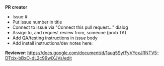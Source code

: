 **PR creator**
- Issue #
- Put issue number in title   
- Connect to issue via "Connect this pull request..." dialog 
- Assign to, and request review from, someone (prob TA)
- Add QA/testing instructions in *issue* body
- Add install instructions/dev notes here:

**Reviewer**: https://docs.google.com/document/d/1auq5SyfFyVYcxJRNTV5-DTcjx-bBxO-dL2c99wiXJVs/edit
